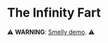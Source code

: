 # The Infinity Fart

⚠️ **WARNING**: [Smelly demo](https://jonathanzuniga.github.io/the-infinity-fart/). ⚠️
